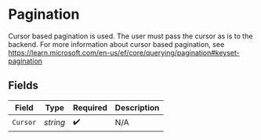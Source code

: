 # Pagination

Cursor based pagination is used. The user must pass the cursor as is to the backend.
For more information about cursor based pagination, see
https://learn.microsoft.com/en-us/ef/core/querying/pagination#keyset-pagination



## Fields

| Field              | Type               | Required           | Description        |
| ------------------ | ------------------ | ------------------ | ------------------ |
| `Cursor`           | *string*           | :heavy_check_mark: | N/A                |